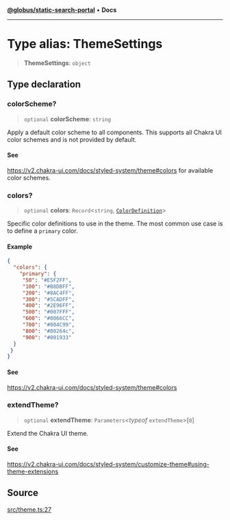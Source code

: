 [**@globus/static-search-portal**](../../README.md) • **Docs**

***

# Type alias: ThemeSettings

> **ThemeSettings**: `object`

## Type declaration

### colorScheme?

> `optional` **colorScheme**: `string`

Apply a default color scheme to all components.
This supports all Chakra UI color schemes and is not provided by default.

#### See

https://v2.chakra-ui.com/docs/styled-system/theme#colors for available color schemes.

### colors?

> `optional` **colors**: `Record`\<`string`, [`ColorDefinition`](ColorDefinition.md)\>

Specific color definitions to use in the theme.
The most common use case is to define a `primary` color.

#### Example

```json
{
  "colors": {
    "primary": {
     "50": "#E5F2FF",
     "100": "#B8DBFF",
     "200": "#8AC4FF",
     "300": "#5CADFF",
     "400": "#2E96FF",
     "500": "#007FFF",
     "600": "#0066CC",
     "700": "#004C99",
     "800": "#00264c",
     "900": "#001933"
  }
 }
}
```

#### See

https://v2.chakra-ui.com/docs/styled-system/theme#colors

### extendTheme?

> `optional` **extendTheme**: `Parameters`\<*typeof* `extendTheme`\>\[`0`\]

Extend the Chakra UI theme.

#### See

https://v2.chakra-ui.com/docs/styled-system/customize-theme#using-theme-extensions

## Source

[src/theme.ts:27](https://github.com/globus/static-search-portal/blob/baa2d7ee8b5271b1d58d6455e5096e077c19aecd/src/theme.ts#L27)
